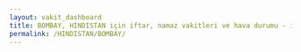 ```yaml
---
layout: vakit_dashboard
title: BOMBAY, HINDISTAN için iftar, namaz vakitleri ve hava durumu - ilçe/eyalet seç
permalink: /HINDISTAN/BOMBAY/
---
```


<script type="text/javascript">
  var GLOBAL_COUNTRY = 'HINDISTAN';
  var GLOBAL_CITY = 'BOMBAY';
  var GLOBAL_STATE = '';
  var lat = 72;
  var lon = 21;
</script>
